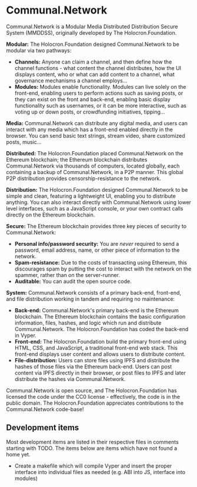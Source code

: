 # Communal.Network

Communal.Network is a Modular Media Distributed Distribution Secure System (MMDDSS), originally developed by The Holocron.Foundation.

**Modular:** The Holocron.Foundation designed Communal.Network to be modular via two pathways:
* **Channels:** Anyone can claim a channel, and then define how the channel functions - what content the channel distributes, how the UI displays content, who or what can add content to a channel, what governance mechanisms a channel employs...
* **Modules:** Modules enable functionality. Modules can live solely on the front-end, enabling users to perform actions such as saving posts, or they can exist on the front and back-end, enabling basic display functionality such as usernames, or it can be more interactive, such as voting up or down posts, or crowdfunding initiatives, tipping...

**Media:** Communal.Network can distribute any digital media, and users can interact with any media which has a front-end enabled directly in the browser. You can send basic text strings, stream video, share customized posts, music...

**Distributed:** The Holocron.Foundation placed Communal.Network on the Ethereum blockchain; the Ethereum blockchain distributes Communal.Network via thousands of computers, located globally, each containing a backup of Communal.Network, in a P2P manner. This global P2P distribution provides censorship-resistance to the network.

**Distribution:** The Holocron.Foundation designed Communal.Network to be simple and clean, featuring a lightweight UI, enabling you to distribute anything. You can also interact directly with Communal.Network using lower level interfaces, such as a JavaScript console, or your own contract calls directly on the Ethereum blockchain.

**Secure:** The Ethereum blockchain provides three key pieces of security to Communal.Network:
* **Personal info/password security:** You are *never* required to send a password, email address, name, or other piece of information to the network.
* **Spam-resistance:** Due to the costs of transacting using Ethereum, this discourages spam by putting the cost to interact with the network on the spammer, rather than on the server-runner.
* **Auditable:** You can audit the open source code.

**System:** Communal.Network consists of a primary back-end, front-end, and file distribution working in tandem and requiring no maintenance:
* **Back-end:** Communal.Network's primary back-end is the Ethereum blockchain. The Ethereum blockchain contains the basic configuration information, files, hashes, and logic which run and distribute Communal.Network. The Holocron.Foundation has coded the back-end in Vyper.
* **Front-end:** The Holocron.Foundation build the primary front-end using HTML, CSS, and JavaScript, a traditional front-end web stack. This front-end displays user content and allows users to distribute content.
* **File-distribution:** Users can store files using IPFS and distribute the hashes of those files via the Ethereum back-end. Users can post content via IPFS directly in their browser, or post files to IPFS and later distribute the hashes via Communal.Network.

Communal.Network is open source, and The Holocron.Foundation has licensed the code under the CC0 license - effectively, the code is in the public domain. The Holocron.Foundation appreciates contributions to the Communal.Network code-base!

## Development items

Most development items are listed in their respective files in comments starting with TODO. The items below are items which have not found a home yet.

- Create a makefile which will compile Vyper and insert the proper interface into individual files as needed (e.g. ABI into JS, interface into modules)
